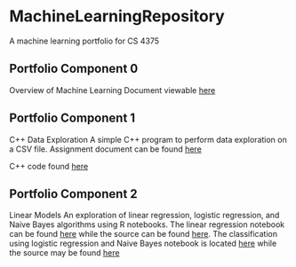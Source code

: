 # MachineLearningRepository
 A machine learning portfolio for CS 4375

## Portfolio Component 0

Overview of Machine Learning Document viewable [here](OverviewofML.pdf)

## Portfolio Component 1

C++ Data Exploration
A simple C++ program to perform data exploration on a CSV file.
Assignment document can be found [here](DataExploration/Data_Exploration.pdf)

C++ code found [here](DataExploration/DataExploration.cpp)

## Portfolio Component 2

Linear Models
An exploration of linear regression, logistic regression, and Naive Bayes algorithms using R notebooks. The linear regression notebook can be found [here](LinearModels/Regression.pdf) while the source can be found [here](LinearModels/Regression.Rmd). The classification using logistic regression and Naive Bayes notebook is located [here](LinearModels/Classification.pdf) while the source may be found [here](LinearModels/Classification.Rmd)

